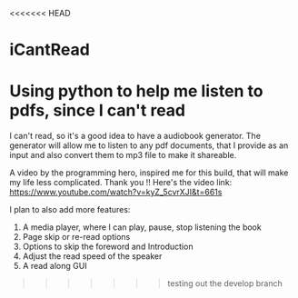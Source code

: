 <<<<<<< HEAD
# iCantRead
Using python to help me listen to pdfs, since I can't read
=======
I can't read, so it's a good idea to have a audiobook generator.
The generator will allow me to listen to any pdf documents, that
I provide as an input and also convert them to mp3 file to make
it shareable. 

A video by the programming hero, inspired me for this build, that
will make my life less complicated. Thank you !!
Here's the video link: https://www.youtube.com/watch?v=kyZ_5cvrXJI&t=661s

I plan to also add more features:
1. A media player, where I can play, pause, stop listening the book
2. Page skip or re-read options
3. Options to skip the foreword and Introduction
4. Adjust the read speed of the speaker
5. A read along GUI
>>>>>>> testing out the develop branch
